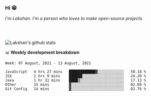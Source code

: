### Hi 😁

*I'm Lakshan. I'm a person who loves to make open-source projects*


<br/><br/>

![Lakshan's github stats](https://github-readme-stats.vercel.app/api?username=sandaruwan98&show_icons=true&theme=prussian )<br/>



📊 **Weekly development breakdown**
<!--START_SECTION:waka-->
```text
Week: 07 August, 2021 - 13 August, 2021

JavaScript   4 hrs 27 mins   ████████████▓░░░░░░░░░░░░   50.18 % 
JSX          2 hrs 9 mins    ██████░░░░░░░░░░░░░░░░░░░   24.20 % 
Java         1 hr 31 mins    ████▒░░░░░░░░░░░░░░░░░░░░   17.13 % 
Other        15 mins         ▓░░░░░░░░░░░░░░░░░░░░░░░░   02.89 % 
Git Config   14 mins         ▓░░░░░░░░░░░░░░░░░░░░░░░░   02.76 % 
```
<!--END_SECTION:waka-->

